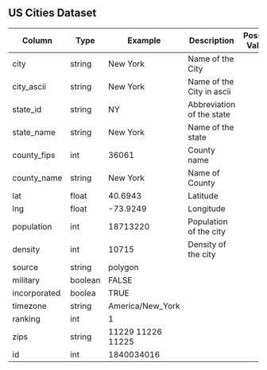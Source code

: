 ## US Cities Dataset
| Column      | Type        | Example     | Description                | Possible Values |
| ----------- | ----------- | ----------- | -------------------------- | ----------- |
| city        | string      | New York    | Name of the City           | |
| city_ascii  | string      | New York    | Name of the City in ascii  | |
| state_id    | string      | NY          | Abbreviation of the state  | |
| state_name  | string      | New York    | Name of the state          | |
| county_fips | int         | 36061       | County name                | |
| county_name | string      | New York    | Name of County             | |
| lat         | float       | 40.6943     | Latitude                   | |
| lng         | float       | -73.9249    | Longitude                  | |
| population  | int         | 18713220    | Population of the city     | |
| density     | int         | 10715       | Density of the city        | |
| source      | string      | polygon     |                            | |
| military    | boolean     | FALSE       |                            | |
| incorporated | boolea     | TRUE        |                            | |
| timezone    | string      | America/New_York      |                  | |
| ranking     | int         | 1           |                            | |
| zips        | string      | 11229 11226 11225      |                 | |
| id          | int         | 1840034016  |                            | |